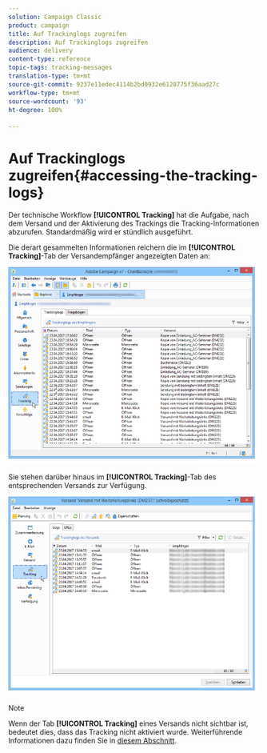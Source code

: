 ```yaml
---
solution: Campaign Classic
product: campaign
title: Auf Trackinglogs zugreifen
description: Auf Trackinglogs zugreifen
audience: delivery
content-type: reference
topic-tags: tracking-messages
translation-type: tm+mt
source-git-commit: 9237e11edec4114b2bd0932e6128775f36aad27c
workflow-type: tm+mt
source-wordcount: '93'
ht-degree: 100%

---
```



# Auf Trackinglogs zugreifen{#accessing-the-tracking-logs}

Der technische Workflow **[!UICONTROL Tracking]** hat die Aufgabe, nach dem Versand und der Aktivierung des Trackings die Tracking-Informationen abzurufen. Standardmäßig wird er stündlich ausgeführt.

Die derart gesammelten Informationen reichern die im **[!UICONTROL Tracking]**-Tab der Versandempfänger angezeigten Daten an:

![](assets/s_ncs_user_select_tracking_tab_from_recipient.png)

Sie stehen darüber hinaus im **[!UICONTROL Tracking]**-Tab des entsprechenden Versands zur Verfügung.

![](assets/s_ncs_user_select_tracking_tab_from_del.png)

>[!NOTE]
>
>Wenn der Tab **[!UICONTROL Tracking]** eines Versands nicht sichtbar ist, bedeutet dies, dass das Tracking nicht aktiviert wurde. Weiterführende Informationen dazu finden Sie in [diesem Abschnitt](../../delivery/using/how-to-configure-tracked-links.md).
